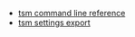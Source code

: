 - [tsm command line reference](https://help.tableau.com/current/server-linux/en-us/tsm.htm)
- [tsm settings export](https://help.tableau.com/current/server/en-us/cli_settings_tsm.htm)
